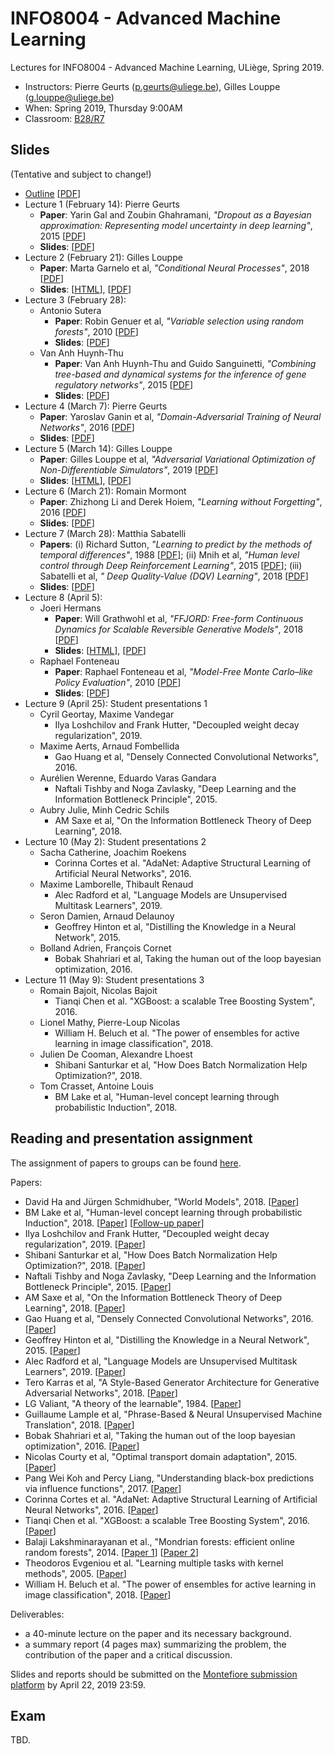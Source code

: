 # INFO8004 - Advanced Machine Learning

Lectures for INFO8004 - Advanced Machine Learning, ULiège, Spring 2019.

- Instructors:  Pierre Geurts ([p.geurts@uliege.be](mailto:g.louppe@uliege.be)), Gilles Louppe ([g.louppe@uliege.be](mailto:g.louppe@uliege.be))
- When: Spring 2019, Thursday 9:00AM
- Classroom: [B28/R7](https://www.campus.uliege.be/cms/c_5119631/fr/r7-montefiore)

## Slides

(Tentative and subject to change!)

- [Outline](https://glouppe.github.io/info8004-advanced-machine-learning/?p=outline.md) [[PDF](https://glouppe.github.io/info8004-advanced-machine-learning/pdf/outline.pdf)]
- Lecture 1 (February 14): Pierre Geurts
    - **Paper**: Yarin Gal and Zoubin Ghahramani, _"Dropout as a Bayesian approximation: Representing model uncertainty in deep learning"_, 2015 [[PDF](http://proceedings.mlr.press/v48/gal16.pdf)]
    - **Slides**: [[PDF](https://glouppe.github.io/info8004-advanced-machine-learning/pdf/lec1.pdf)]
- Lecture 2 (February 21): Gilles Louppe
    - **Paper**: Marta Garnelo et al, _"Conditional Neural Processes"_, 2018 [[PDF](https://arxiv.org/abs/1807.01613)]
    - **Slides**: [[HTML](https://glouppe.github.io/info8004-advanced-machine-learning/?p=lecture2.md)], [[PDF](https://glouppe.github.io/info8004-advanced-machine-learning/pdf/lec2.pdf)]
- Lecture 3 (February 28):
    - Antonio Sutera
        - **Paper**: Robin Genuer et al, _"Variable selection using random forests"_, 2010 [[PDF](https://www.sciencedirect.com/science/article/pii/S0167865510000954)]
        - **Slides**: [[PDF](https://glouppe.github.io/info8004-advanced-machine-learning/pdf/lec3-antonio.pdf)]
    - Van Anh Huynh-Thu
        - **Paper**: Van Anh Huynh-Thu and Guido Sanguinetti, _"Combining tree-based and dynamical systems for the inference of gene regulatory networks"_, 2015 [[PDF](https://academic.oup.com/bioinformatics/article/31/10/1614/176842)]
        - **Slides**: [[PDF](https://glouppe.github.io/info8004-advanced-machine-learning/pdf/lec3-vananh.pdf)]
- Lecture 4 (March 7): Pierre Geurts
    - **Paper**: Yaroslav Ganin et al, _"Domain-Adversarial Training of Neural Networks"_, 2016 [[PDF](http://jmlr.org/papers/v17/15-239.html)]
    - **Slides**: [[PDF](https://glouppe.github.io/info8004-advanced-machine-learning/pdf/lec4.pdf)]
- Lecture 5 (March 14): Gilles Louppe
    - **Paper**: Gilles Louppe et al, _"Adversarial Variational Optimization of Non-Differentiable Simulators"_, 2019 [[PDF](https://arxiv.org/abs/1707.07113)]
    - **Slides**: [[HTML](https://glouppe.github.io/info8004-advanced-machine-learning/?p=lecture5.md)], [[PDF](https://glouppe.github.io/info8004-advanced-machine-learning/pdf/lec5.pdf)]
- Lecture 6 (March 21): Romain Mormont
    - **Paper**: Zhizhong Li and Derek Hoiem, _"Learning without Forgetting"_, 2016 [[PDF](https://arxiv.org/abs/1606.09282)]
    - **Slides**: [[PDF](https://glouppe.github.io/info8004-advanced-machine-learning/pdf/lec6.pdf)]
- Lecture 7 (March 28): Matthia Sabatelli
    - **Papers**: (i) Richard Sutton, _"Learning to predict by the methods of temporal differences"_, 1988 [[PDF](http://citeseerx.ist.psu.edu/viewdoc/download?doi=10.1.1.132.7760&rep=rep1&type=pdf)];
    (ii) Mnih et al, _"Human level control through Deep Reinforcement Learning"_, 2015 [[PDF](https://web.stanford.edu/class/psych209/Readings/MnihEtAlHassibis15NatureControlDeepRL.pdf)];
    (iii) Sabatelli et al, _"
Deep Quality-Value (DQV) Learning"_, 2018 [[PDF](https://arxiv.org/abs/1810.00368)]
    - **Slides**: [[PDF](https://glouppe.github.io/info8004-advanced-machine-learning/pdf/lec7.pdf)]
- Lecture 8 (April 5):
    - Joeri Hermans
        - **Paper**: Will Grathwohl et al, _"FFJORD: Free-form Continuous Dynamics for Scalable Reversible Generative Models"_, 2018 [[PDF](https://arxiv.org/abs/1810.01367)]
        - **Slides**: [[HTML](https://joerihermans.com/talks/ffjord)], [[PDF](https://glouppe.github.io/info8004-advanced-machine-learning/pdf/lec8-joeri.pdf)]
    - Raphael Fonteneau
        - **Paper**: Raphael Fonteneau et al, _"Model-Free Monte Carlo–like Policy Evaluation"_, 2010 [[PDF](http://proceedings.mlr.press/v9/fonteneau10a/fonteneau10a.pdf)]
        - **Slides**: [[PDF](https://glouppe.github.io/info8004-advanced-machine-learning/pdf/lec8-raphael.pdf)]    
- Lecture 9 (April 25): Student presentations 1
    - Cyril Geortay, Maxime Vandegar
        - Ilya Loshchilov and Frank Hutter, "Decoupled weight decay regularization", 2019.
    - Maxime Aerts, Arnaud Fombellida
        - Gao Huang et al, "Densely Connected Convolutional Networks", 2016.
    - Aurélien Werenne, Eduardo Varas Gandara
        - Naftali Tishby and Noga Zavlasky, "Deep Learning and the Information Bottleneck Principle", 2015.
    - Aubry Julie, Minh Cedric Schils
        - AM Saxe et al, "On the Information Bottleneck Theory of Deep Learning", 2018.
- Lecture 10 (May 2): Student presentations 2
    - Sacha Catherine, Joachim Roekens
        - Corinna Cortes et al. "AdaNet: Adaptive Structural Learning of Artificial Neural Networks", 2016.
    - Maxime Lamborelle, Thibault Renaud
        - Alec Radford et al, "Language Models are Unsupervised Multitask Learners", 2019.
    - Seron Damien, Arnaud Delaunoy
        - Geoffrey Hinton et al, "Distilling the Knowledge in a Neural Network", 2015.
    - Bolland Adrien, François Cornet
        - Bobak Shahriari et al, Taking the human out of the loop bayesian optimization, 2016.
- Lecture 11 (May 9): Student presentations 3
    - Romain Bajoit, Nicolas Bajoit
        - Tianqi Chen et al. "XGBoost: a scalable Tree Boosting System", 2016.
    - Lionel Mathy, Pierre-Loup Nicolas
        - William H. Beluch et al. "The power of ensembles for active learning in image classification", 2018.
    - Julien De Cooman, Alexandre Lhoest
        - Shibani Santurkar et al, "How Does Batch Normalization Help Optimization?", 2018.
    - Tom Crasset, Antoine Louis
        - BM Lake et al, "Human-level concept learning through probabilistic Induction", 2018.


## Reading and presentation assignment

The assignment of papers to groups can be found [here](https://github.com/glouppe/info8004-advanced-machine-learning/blob/master/readings.ipynb).

Papers:

- David Ha and Jürgen Schmidhuber, "World Models", 2018.
[[Paper](https://arxiv.org/abs/1803.10122)]
- BM Lake et al, "Human-level concept learning through probabilistic Induction", 2018.
[[Paper](https://www.ncbi.nlm.nih.gov/pubmed/26659050)] [[Follow-up paper](https://cims.nyu.edu/~brenden/1902.03477.pdf)]
- Ilya Loshchilov and Frank Hutter, "Decoupled weight decay regularization", 2019.
[[Paper](https://arxiv.org/abs/1711.05101)]
- Shibani Santurkar et al, "How Does Batch Normalization Help Optimization?", 2018.
[[Paper](http://papers.nips.cc/paper/7515-how-does-batch-normalization-help-optimization.pdf)]
- Naftali Tishby and Noga Zavlasky, "Deep Learning and the Information Bottleneck Principle", 2015.
[[Paper](https://arxiv.org/abs/1503.02406)]
- AM Saxe et al, "On the Information Bottleneck Theory of Deep Learning", 2018.
[[Paper](https://openreview.net/forum?id=ry_WPG-A-)]
- Gao Huang et al, "Densely Connected Convolutional Networks", 2016.
[[Paper](https://arxiv.org/abs/1608.06993)]
- Geoffrey Hinton et al, "Distilling the Knowledge in a Neural Network", 2015.
[[Paper](https://arxiv.org/pdf/1503.02531.pdf)]
- Alec Radford et al, "Language Models are Unsupervised Multitask Learners", 2019.
[[Paper](https://d4mucfpksywv.cloudfront.net/better-language-models/language_models_are_unsupervised_multitask_learners.pdf)]
- Tero Karras et al, "A Style-Based Generator Architecture for Generative Adversarial Networks", 2018.
[[Paper](https://arxiv.org/abs/1812.04948)]
- LG Valiant, "A theory of the learnable", 1984.
[[Paper](http://www.montefiore.ulg.ac.be/~geurts/Cours/AML/Readings/Valiant.pdf)]
- Guillaume Lample et al, "Phrase-Based & Neural Unsupervised Machine Translation", 2018.
[[Paper](https://arxiv.org/abs/1804.07755)]
- Bobak Shahriari et al, "Taking the human out of the loop bayesian optimization", 2016.
[[Paper](https://www.cs.ox.ac.uk/people/nando.defreitas/publications/BayesOptLoop.pdf)]
- Nicolas Courty et al, "Optimal transport domain adaptation", 2015.
[[Paper](https://arxiv.org/pdf/1507.00504.pdf)]
- Pang Wei Koh and Percy Liang, "Understanding black-box predictions via influence functions", 2017.
[[Paper](https://arxiv.org/pdf/1703.04730.pdf)]
- Corinna Cortes et al. "AdaNet: Adaptive Structural Learning of Artificial Neural Networks", 2016.
[[Paper](https://arxiv.org/pdf/1607.01097.pdf)]
- Tianqi Chen et al. "XGBoost: a scalable Tree Boosting System", 2016.
[[Paper](https://www.kdd.org/kdd2016/papers/files/rfp0697-chenAemb.pdf)]
- Balaji Lakshminarayanan et al., "Mondrian forests: efficient online random forests", 2014.
[[Paper 1](https://arxiv.org/abs/1406.2673)]
[[Paper 2](https://arxiv.org/abs/1506.03805)]
- Theodoros Evgeniou et al. "Learning multiple tasks with kernel methods", 2005.
[[Paper](http://www.jmlr.org/papers/volume6/evgeniou05a/evgeniou05a.pdf)]
- William H. Beluch et al. "The power of ensembles for active learning in image classification", 2018.
[[Paper](http://openaccess.thecvf.com/content_cvpr_2018/papers/Beluch_The_Power_of_CVPR_2018_paper.pdf)]

Deliverables:
- a 40-minute lecture on the paper and its necessary background.
- a summary report (4 pages max) summarizing the problem, the contribution of the paper and a critical discussion.

Slides and reports should be submitted on the [Montefiore submission platform](https://submit.montefiore.ulg.ac.be/) by April 22, 2019 23:59.


## Exam

TBD.
